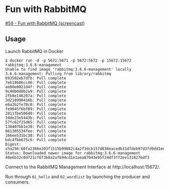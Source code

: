 # Fun with RabbitMQ

[#59 - Fun with RabbitMQ (screencast)](https://sysadmincasts.com/episodes/59-fun-with-rabbitmq)

## Usage

Launch RabbitMQ in Docker

```
$ docker run -d -p 5671:5671 -p 5672:5672 -p 15672:15672 rabbitmq:3.6.6-management
Unable to find image 'rabbitmq:3.6.6-management' locally
3.6.6-management: Pulling from library/rabbitmq
693502eb7dfb: Pull complete
7eb18686cc46: Pull complete
ae00e0021d4f: Pull complete
9c40b0d0b2a9: Pull complete
2fb8e146207a: Pull complete
3d218990416b: Pull complete
e6a2b2fe78c0: Pull complete
fe9045f6bf09: Pull complete
2811fbe50640: Pull complete
34de23e5443b: Pull complete
57fc62f25d65: Pull complete
130407bb1e30: Pull complete
861305534fee: Pull complete
166ee531bc38: Pull complete
bdc4fbb675c6: Pull complete
Digest: sha256:60fa2366e203f1515b99082c4a2f3dcb157d836eacedb31dfdeb97d3fd9dd1ee
Status: Downloaded newer image for rabbitmq:3.6.6-management
40e6b32c0d721cf673b8a2afb94cd1e1aea87043e95f24df3ff2ee131827bdf3
```

Connect to the RabbitMQ Management Interface at http://localhost:15672/.

Run through `01_hello` and `02_wordlist` by launching the producer and consumers.
